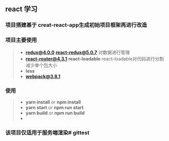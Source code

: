 ## react 学习
### 项目搭建基于 creat-react-app生成初始项目框架再进行改造

### 项目主要使用
> * **redux@4.0.0** **react-redux@5.0.7** 对数据进行管理
> * **react-router@4.3.1** **react-loadable**  react-loadable对代码进行分割减少单个包大小
> * **less**  
> * **webpack@3.8.1**

### 使用
> * **yarn install** or **npm install**
> * **yarn start** or **npm run start**
> * **yarn build** or **npm run build**
> * 

### 该项目仅适用于服务端渲染# gittest
